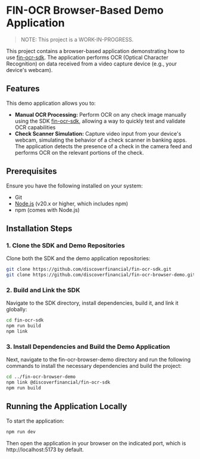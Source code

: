 # FIN-OCR Browser-Based Demo Application

> NOTE: This project is a WORK-IN-PROGRESS.

This project contains a browser-based application demonstrating how to use [fin-ocr-sdk](https://github.com/discoverfinancial/fin-ocr-sdk). The application performs OCR (Optical Character Recognition) on data received from a video capture device (e.g., your device's webcam).

## Features
This demo application allows you to:
- **Manual OCR Processing:** Perform OCR on any check image manually using the SDK [fin-ocr-sdk](https://github.com/discoverfinancial/fin-ocr-sdk), allowing a way to quickly test and validate OCR capabilities
- **Check Scanner Simulation:** Capture video input from your device's webcam, simulating the behavior of a check scanner in banking apps. The application detects the presence of a check in the camera feed and performs OCR on the relevant portions of the check.

## Prerequisites

Ensure you have the following installed on your system:

- Git
- [Node.js](https://nodejs.org/) (v20.x or higher, which includes npm)
- npm (comes with Node.js)

## Installation Steps

### 1. Clone the SDK and Demo Repositories
Clone both the SDK and the demo application repositories:

```bash
git clone https://github.com/discoverfinancial/fin-ocr-sdk.git
git clone https://github.com/discoverfinancial/fin-ocr-browser-demo.git
```

### 2. Build and Link the SDK
Navigate to the SDK directory, install dependencies, build it, and link it globally:

```bash
cd fin-ocr-sdk
npm run build
npm link
```
### 3. Install Dependencies and Build the Demo Application
Next, navigate to the fin-ocr-browser-demo directory and run the following commands to install the necessary dependencies and build the project:

```bash
cd ../fin-ocr-browser-demo
npm link @discoverfinancial/fin-ocr-sdk
npm run build
```

## Running the Application Locally
To start the application:
```bash
npm run dev
```
Then open the application in your browser on the indicated port, which is http://localhost:5173 by default.
